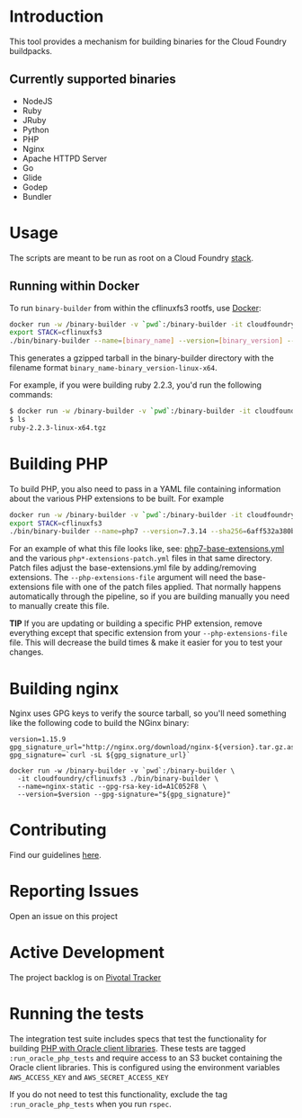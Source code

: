 # Introduction

This tool provides a mechanism for building binaries for the Cloud Foundry buildpacks.

## Currently supported binaries

* NodeJS
* Ruby
* JRuby
* Python
* PHP
* Nginx
* Apache HTTPD Server
* Go
* Glide
* Godep
* Bundler

# Usage

The scripts are meant to be run as root on a Cloud Foundry [stack](https://docs.cloudfoundry.org/concepts/stacks.html).

## Running within Docker

To run `binary-builder` from within the cflinuxfs3 rootfs, use [Docker](https://docker.io):

```bash
docker run -w /binary-builder -v `pwd`:/binary-builder -it cloudfoundry/cflinuxfs3 bash
export STACK=cflinuxfs3
./bin/binary-builder --name=[binary_name] --version=[binary_version] --(md5|sha256)=[checksum_value]
```

This generates a gzipped tarball in the binary-builder directory with the filename format `binary_name-binary_version-linux-x64`.

For example, if you were building ruby 2.2.3, you'd run the following commands:

```bash
$ docker run -w /binary-builder -v `pwd`:/binary-builder -it cloudfoundry/cflinuxfs3:ruby-2.2.4 ./bin/binary-builder --name=ruby --version=2.2.3 --md5=150a5efc5f5d8a8011f30aa2594a7654
$ ls
ruby-2.2.3-linux-x64.tgz
```

# Building PHP

To build PHP, you also need to pass in a YAML file containing information about the various PHP extensions to be built. For example

```bash
docker run -w /binary-builder -v `pwd`:/binary-builder -it cloudfoundry/cflinuxfs3 bash
export STACK=cflinuxfs3
./bin/binary-builder --name=php7 --version=7.3.14 --sha256=6aff532a380b0f30c9e295b67dc91d023fee3b0ae14b4771468bf5dda4cbf108 --php-extensions-file=./php7-extensions.yml
```

For an example of what this file looks like, see: [php7-base-extensions.yml](https://github.com/cloudfoundry/buildpacks-ci/tree/master/tasks/build-binary-new) and the various `php*-extensions-patch.yml` files in that same directory. Patch files adjust the base-extensions.yml file by adding/removing extensions. The `--php-extensions-file` argument will need the base-extensions file with one of the patch files applied. That normally happens automatically through the pipeline, so if you are building manually you need to manually create this file.

**TIP** If you are updating or building a specific PHP extension, remove everything except that specific extension from your `--php-extensions-file` file. This will decrease the build times & make it easier for you to test your changes.

# Building nginx

Nginx uses GPG keys to verify the source tarball, so you'll need something like the following code to build the NGinx binary:

```
version=1.15.9
gpg_signature_url="http://nginx.org/download/nginx-${version}.tar.gz.asc"
gpg_signature=`curl -sL ${gpg_signature_url}`

docker run -w /binary-builder -v `pwd`:/binary-builder \
  -it cloudfoundry/cflinuxfs3 ./bin/binary-builder \
  --name=nginx-static --gpg-rsa-key-id=A1C052F8 \
  --version=$version --gpg-signature="${gpg_signature}"
```

# Contributing

Find our guidelines [here](./CONTRIBUTING.md).

# Reporting Issues

Open an issue on this project

# Active Development

The project backlog is on [Pivotal Tracker](https://www.pivotaltracker.com/projects/1042066)

# Running the tests

The integration test suite includes specs that test the functionality for building [PHP with Oracle client libraries](./PHP-Oracle.md). These tests are tagged `:run_oracle_php_tests` and require access to an S3 bucket containing the Oracle client libraries. This is configured using the environment variables `AWS_ACCESS_KEY` and `AWS_SECRET_ACCESS_KEY`

If you do not need to test this functionality, exclude the tag `:run_oracle_php_tests` when you run `rspec`.

